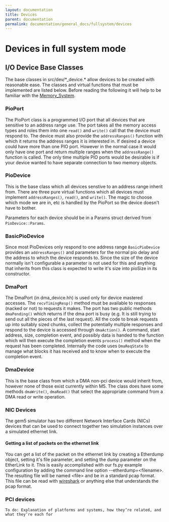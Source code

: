 ```yaml
---
layout: documentation
title: Devices
parent: documentation
permalink: documentation/general_docs/fullsystem/devices
---
```


# Devices in full system mode

## I/O Device Base Classes

The base classes in src/dev/\*_device.\* allow devices to be created with reasonable ease.
The classes and virtual functions that must be implemented are listed below.
Before reading the following it will help to be familiar with the [Memory_System](../memory_system).

### PioPort

The PioPort class is a programmed I/O port that all devices that are sensitive to an address range use.
The port takes all the memory access types and roles them into one `read()` and `write()` call that the device must respond to.
The device must also provide the `addressRanges()` function with which it returns the address ranges it is interested in.
If desired a device could have more than one PIO port.
However in the normal case it would only have one port and return multiple ranges when the `addressRange()` function is called. The only time multiple PIO ports would be desirable is if your device wanted to have separate connection to two memory objects.

### PioDevice

This is the base class which all devices senstive to an address range inherit from.
There are three pure virtual functions which all devices must implement `addressRanges()`, `read()`, and `write()`.
The magic to choose which mode we are in, etc is handled by the PioPort so the device doesn't have to bother.

Parameters for each device should be in a Params struct derived from `PioDevice::Params`.

### BasicPioDevice

Since most PioDevices only respond to one address range `BasicPioDevice` provides an `addressRanges()` and parameters for the normal pio delay and the address to which the device responds to.
Since the size of the device normally isn't configurable a parameter is not used for this and anything that inherits from this class is expected to write it's size into pioSize in its constructor.

### DmaPort

The DmaPort (in dma_device.hh) is used only for device mastered accesses.
The `recvTimingResp()` method must be available to responses (nacked or not) to requests it makes.
The port has two public methods `dmaPending()` which returns if the dma port is busy (e.g. It is still trying to send out all the pieces of the last request).
All the code to break requests up into suitably sized chunks, collect the potentially multiple responses and respond to the device is accessed through `dmaAction()`.
A command, start address, size, completion event, and possibly data is handed to the function which will then execute the completion events `process()` method when the request has been completed.
Internally the code uses `DmaReqState` to manage what blocks it has received and to know when to execute the completion event.

### DmaDevice

This is the base class from which a DMA non-pci device would inherit from, however none of those exist currently within M5. The class does have some methods `dmaWrite()`, `dmaRead()` that select the appropriate command from a DMA read or write operation.

### NIC Devices

The gem5 simulator has two different Network Interface Cards (NICs) devices that can be used to connect together two simulation instances over a simulated ethernet link.

#### Getting a list of packets on the ethernet link

You can get a list of the packet on the ethernet link by creating a Etherdump object, setting it's file parameter, and setting the dump parameter on the EtherLink to it.
This is easily accomplished with our fs.py example configuration by adding the command line option \-\-etherdump=\<filename\>. The resulting file will be named \<file\> and be in a standard pcap format.
This file can be read with [wireshark](https://www.wireshark.org/) or anything else that understands the pcap format.


### PCI devices
```
To do: Explanation of platforms and systems, how they’re related, and what they’re each for
```
